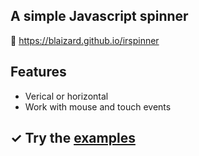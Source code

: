 ## A simple Javascript spinner

&#128279; https://blaizard.github.io/irspinner

## Features

* Verical or horizontal
* Work with mouse and touch events

## &#10003; Try the [examples](https://blaizard.github.io/irspinner/)
